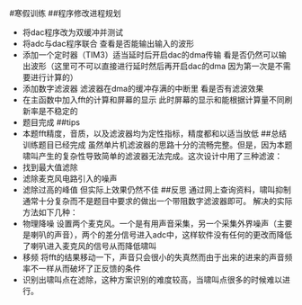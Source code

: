 #寒假训练
##程序修改进程规划
- 将dac程序改为双缓冲并测试
- 将adc与dac程序联合 查看是否能输出输入的波形
- 添加一个定时器（TIM3）适当延时后开启dac的dma传输 看是否仍然可以输出波形（这里可不可以直接进行延时然后再开启dac的dma 因为第一次是不需要进行计算的）
- 添加数字滤波器 滤波器在dma的缓冲存满的中断里 看是否有滤波效果
- 在主函数中加入fft的计算和屏幕的显示 此时屏幕的显示和能根据计算量不同刷新率是不稳定的
- 题目完成
##tips
- 本题fft精度，音质，以及滤波器均为定性指标，精度都和以适当放低
##总结
训练题目已经完成 虽然单片机滤波器的思路十分的流畅完整。但是，因为本题啸叫产生的复杂性导致简单的滤波器无法完成。这次设计中用了三种滤波：
- 找到最大值滤除
- 滤除麦克风电路引入的噪声
- 滤除过高的峰值
但实际上效果仍然不佳
##反思
通过网上查询资料，啸叫抑制通常十分复杂而不是题目中要求的做出一个带阻数字滤波器即可。
解决的实际方法如下几种：
- 物理降噪 设置两个麦克风。一个是有用声音采集，另一个采集外界噪声（主要是喇叭的声音），两个的差分信号进入adc中，这样软件没有任何的更改而降低了喇叭进入麦克风的信号从而降低啸叫
- 移频 将fft的结果移动一下，声音只会很小的失真然而由于出来的进来的声音频率不一样从而破坏了正反馈的条件
- 识别出啸叫点在滤除，这种方案识别的难度较高，当啸叫点很多的时候难以进行。

